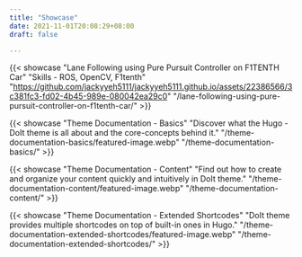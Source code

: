 ```yaml
---
title: "Showcase"
date: 2021-11-01T20:08:29+08:00
draft: false

---
```


{{< showcase "Lane Following using Pure Pursuit Controller on F1TENTH Car" "Skills - ROS, OpenCV, F1tenth" "https://github.com/jackyyeh5111/jackyyeh5111.github.io/assets/22386566/3c381fc3-fd02-4b45-989e-080042ea29c0" "/lane-following-using-pure-pursuit-controller-on-f1tenth-car/" >}}

{{< showcase "Theme Documentation - Basics" "Discover what the Hugo - DoIt theme is all about and the core-concepts behind it." "/theme-documentation-basics/featured-image.webp" "/theme-documentation-basics/" >}}

{{< showcase "Theme Documentation - Content" "Find out how to create and organize your content quickly and intuitively in DoIt theme." "/theme-documentation-content/featured-image.webp" "/theme-documentation-content/" >}}

{{< showcase "Theme Documentation - Extended Shortcodes" "DoIt theme provides multiple shortcodes on top of built-in ones in Hugo." "/theme-documentation-extended-shortcodes/featured-image.webp" "/theme-documentation-extended-shortcodes/" >}}
